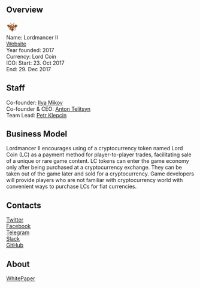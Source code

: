 ## Overview
![logo](../projects/logo/lordmancer_II.png)  
Name: Lordmancer II  
[Website](http://lordmancer2.io/)  
Year founded: 2017  
Currency: Lord Coin  
ICO: Start: 23. Oct 2017  
End: 29. Dec 2017
## Staff
Co-founder: [Ilya Mikov](../people/ilya_mikov.md)  
Co-founder & CEO: [Anton Telitsyn](../people/anton_telitsyn.md)  
Team Lead: [Petr Klepcin](../people/petr_klepcin.md)  
## Business Model
Lordmancer II encourages using of a cryptocurrency token named Lord Coin (LC) as a payment method for player-to-player trades, facilitating sale of a unique or rare game content. LC tokens can enter the game economy only after being purchased at a cryptocurrency exchange. They can be taken out of the game later and sold for a cryptocurrency. Game developers will provide players who are not familiar with cryptocurrency world with convenient ways to purchase LCs for fiat currencies.
## Contacts  
[Twitter](https://twitter.com/LordmancerI)    
[Facebook](https://www.facebook.com/Lordmancer2)  
[Telegram](https://t.me/lm2ico)  
[Slack](https://lordmancerico.slack.com/join/shared_invite/MjIwNDE1NTI3ODA4LTE1MDE2NzY2NDEtNDYxYTA5NjIwNg)  
[GitHub](https://github.com/lm2-ico/contracts)   
## About  
[WhitePaper](https://drive.google.com/file/d/0ByRyBAt1-M4pdUl6LXE4cWlHWms/view) 
